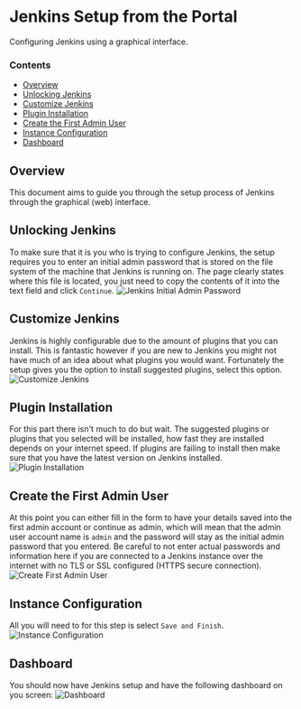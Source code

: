 # Jenkins Setup from the Portal
Configuring Jenkins using a graphical interface.
<!--TOC_START-->
### Contents
- [Overview](#overview)
- [Unlocking Jenkins](#unlocking-jenkins)
- [Customize Jenkins](#customize-jenkins)
- [Plugin Installation](#plugin-installation)
- [Create the First Admin User](#create-the-first-admin-user)
- [Instance Configuration](#instance-configuration)
- [Dashboard](#dashboard)

<!--TOC_END-->
## Overview
This document aims to guide you through the setup process of Jenkins through the graphical (web) interface.
## Unlocking Jenkins
To make sure that it is you who is trying to configure Jenkins, the setup requires you to enter an initial admin password that is stored on the file system of the machine that Jenkins is running on.
The page clearly states where this file is located, you just need to copy the contents of it into the text field and click `Continue`.
![Jenkins Initial Admin Password](https://i.imgur.com/Poqds4F.png)
## Customize Jenkins
Jenkins is highly configurable due to the amount of plugins that you can install.
This is fantastic however if you are new to Jenkins you might not have much of an idea about what plugins you would want.
Fortunately the setup gives you the option to install suggested plugins, select this option.
![Customize Jenkins](https://i.imgur.com/hg1BlXL.png)
## Plugin Installation
For this part there isn't much to do but wait.
The suggested plugins or plugins that you selected will be installed, how fast they are installed depends on your internet speed.
If plugins are failing to install then make sure that you have the latest version on Jenkins installed.
![Plugin Installation](https://i.imgur.com/tNnEJVf.png)
## Create the First Admin User
At this point you can either fill in the form to have your details saved into the first admin account or continue as admin, which will mean that the admin user account name is `admin` and the password will stay as the initial admin password that you entered.
Be careful to not enter actual passwords and information here if you are connected to a Jenkins instance over the internet with no TLS or SSL configured (HTTPS secure connection).
![Create First Admin User](https://i.imgur.com/DIzyESa.png)
## Instance Configuration
All you will need to for this step is select `Save and Finish`.
![Instance Configuration](https://i.imgur.com/SPPAiXG.png)
## Dashboard
You should now have Jenkins setup and have the following dashboard on you screen:
![Dashboard](https://i.imgur.com/JsVUo3x.png)
